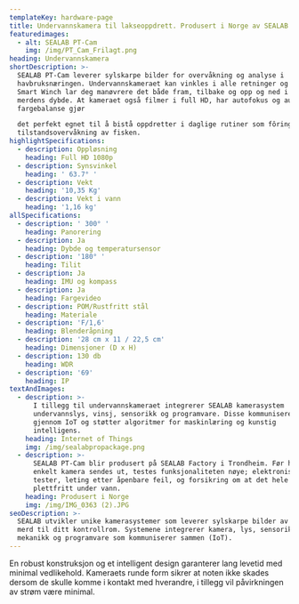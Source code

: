 ```yaml
---
templateKey: hardware-page
title: Undervannskamera til lakseoppdrett. Produsert i Norge av SEALAB
featuredimages:
  - alt: SEALAB PT-Cam
    img: /img/PT_Cam_Frilagt.png
heading: Undervannskamera
shortDescription: >-
  SEALAB PT-Cam leverer sylskarpe bilder for overvåkning og analyse i
  havbruksnæringen. Undervannskameraet kan vinkles i alle retninger og SEALAB
  Smart Winch lar deg manøvrere det både fram, tilbake og opp og ned i hele
  merdens dybde. At kameraet også filmer i full HD, har autofokus og autojustert
  fargebalanse gjør 

  det perfekt egnet til å bistå oppdretter i daglige rutiner som fôring og
  tilstandsovervåkning av fisken.
highlightSpecifications:
  - description: Oppløsning
    heading: Full HD 1080p
  - description: Synsvinkel
    heading: ' 63.7° '
  - description: Vekt
    heading: '10,35 Kg'
  - description: Vekt i vann
    heading: '1,16 kg'
allSpecifications:
  - description: ' 300° '
    heading: Panorering
  - description: Ja
    heading: Dybde og temperatursensor
  - description: '180° '
    heading: Tilit
  - description: Ja
    heading: IMU og kompass
  - description: Ja
    heading: Fargevideo
  - description: POM/Rustfritt stål
    heading: Materiale
  - description: 'F/1,6'
    heading: Blenderåpning
  - description: '28 cm x 11 / 22,5 cm'
    heading: Dimensjoner (D x H)
  - description: 130 db
    heading: WDR
  - description: '69'
    heading: IP
textAndImages:
  - description: >-
      I tillegg til undervannskameraet integrerer SEALAB kamerasystem
      undervannslys, vinsj, sensorikk og programvare. Disse kommuniserer sammen
      gjennom IoT og støtter algoritmer for maskinlæring og kunstig
      intelligens. 
    heading: Internet of Things
    img: /img/sealabpropackage.png
  - description: >-
      SEALAB PT-Cam blir produsert på SEALAB Factory i Trondheim. Før hvert
      enkelt kamera sendes ut, testes funksjonaliteten nøye; elektroniske
      tester, leting etter åpenbare feil, og forsikring om at det hele fungerer
      plettfritt under vann.
    heading: Produsert i Norge
    img: /img/IMG_0363 (2).JPG
seoDescription: >-
  SEALAB utvikler unike kamerasystemer som leverer sylskarpe bilder av laks og
  merd til ditt kontrollrom. Systemene integrerer kamera, lys, sensorikk,
  mekanikk og programvare som kommuniserer sammen (IoT).
---
```

En robust konstruksjon og et intelligent design garanterer lang levetid med minimal vedlikehold. Kameraets runde form sikrer at noten ikke skades dersom de skulle komme i kontakt med hverandre, i tillegg vil påvirkningen av strøm være minimal.
